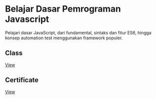 # Belajar Dasar Pemrograman Javascript
Pelajari dasar JavaScript, dari fundamental, sintaks dan fitur ES6, hingga konsep automation test menggunakan framework populer.

## Class
[View](https://www.dicoding.com/academies/256)

## Certificate
[View](https://www.dicoding.com/certificates/07Z6GKJ92XQR)
